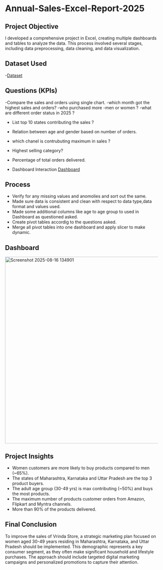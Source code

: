 # Annual-Sales-Excel-Report-2025
## Project Objective
I developed a comprehensive project in Excel, creating multiple dashboards and tables to analyze the data. This process involved several stages, including data preprocessing, data cleaning, and data visualization.

## Dataset Used
-<a href="https://github.com/AsheeshSinghrajput/Annual-Sales-Excel-Report-2025/blob/main/Annual%20sales%20report%202025.xlsx">Dataset</a>

## Questions (KPIs)
 -Compare the sales and orders using single chart.
-which month got the highest sales and orders?
-who purchased more -men or women ?
-what are different order status in 2025 ?
- List top 10 states contributing the sales ?
- Relation between age and gender based on number of orders.
- which chanel is contrubuting maximum in sales ?
- Highest selling category?
- Percentage of total orders delivered.

- Dashboard Interaction <a href="https://github.com/AsheeshSinghrajput/Annual-Sales-Excel-Report-2025/blob/main/Screenshot%202025-08-16%20134901.png">Dashboard</a>

## Process
- Verify for any missing values and anomolies and sort out the same.
- Made sure data is consistent and clean with respect to data type,data format and values used.
- Made some additional columns like age to age group to used in Dashboard as questioned asked.
- Create pivot tables accordig to the questions asked.
- Merge all pivot tables into one dashboard and apply slicer to make dynamic.

## Dashboard
<img width="1415" height="614" alt="Screenshot 2025-08-16 134901" src="https://github.com/user-attachments/assets/a2834dcf-6894-45d2-afd2-398787bfeb36" />

## Project Insights
- Women customers are more likely to buy products compared to men (~65%).
- The states of Maharashtra, Karnataka and Uttar Pradesh are the top 3 product buyers.
- The adult age group (30-49 yrs) is max contributing (~50%) and buys the most products.
- The maximum number of products customer orders from Amazon, Flipkart and Myntra channels.
- More than 90% of the products delivered.

## Final Conclusion
To improve the sales of Vrinda Store, a strategic marketing plan focused on women aged 30-49 years residing in Maharashtra, Karnataka, and Uttar Pradesh should be implemented. This demographic represents a key consumer segment, as they often make significant household and lifestyle purchases. The approach should include targeted digital marketing campaigns and personalized promotions to capture their attention.

